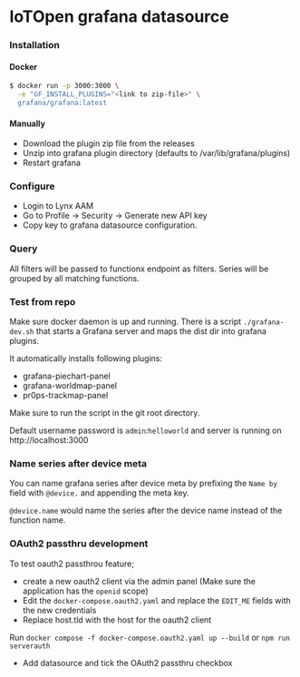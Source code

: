 # IoTOpen grafana datasource

### Installation
#### Docker
```bash
$ docker run -p 3000:3000 \
  -e "GF_INSTALL_PLUGINS="<link to zip-file>" \
  grafana/grafana:latest
```

#### Manually
* Download the plugin zip file from the releases
* Unzip into grafana plugin directory (defaults to /var/lib/grafana/plugins)
* Restart grafana


### Configure

* Login to Lynx AAM
* Go to Profile -> Security -> Generate new API key
* Copy key to grafana datasource configuration.

### Query

All filters will be passed to functionx endpoint as filters.
Series will be grouped by all matching functions.

### Test from repo

Make sure docker daemon is up and running.
There is a script ```./grafana-dev.sh``` that starts a Grafana server and maps
the dist dir into grafana plugins.

It automatically installs following plugins:
* grafana-piechart-panel
* grafana-worldmap-panel
* pr0ps-trackmap-panel

Make sure to run the script in the git root directory.

Default username password is ```admin```:```helloworld``` and server is running
on http://localhost:3000


### Name series after device meta

You can name grafana series after device meta by prefixing the `Name by` field with `@device.` and appending the meta key.

`@device.name` would name the series after the device name instead of the function name.

### OAuth2 passthru development

To test oauth2 passthrou feature; 

* create a new oauth2 client via the admin panel (Make sure the application has the `openid` scope)
* Edit the `docker-compose.oauth2.yaml` and replace the `EDIT_ME` fields with the new credentials
* Replace host.tld with the host for the oauth2 client

Run `docker compose -f docker-compose.oauth2.yaml up --build` or `npm run serverauth`

* Add datasource and tick the OAuth2 passthru checkbox
